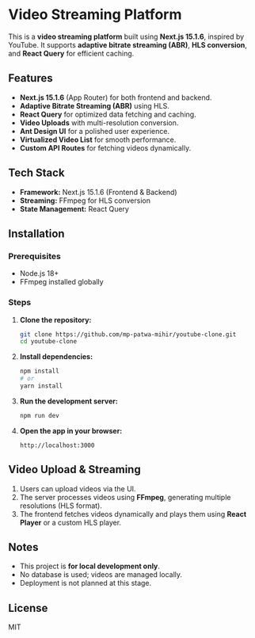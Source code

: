 # Video Streaming Platform

This is a **video streaming platform** built using **Next.js 15.1.6**, inspired by YouTube. It supports **adaptive bitrate streaming (ABR)**, **HLS conversion**, and **React Query** for efficient caching.

## Features

- **Next.js 15.1.6** (App Router) for both frontend and backend.
- **Adaptive Bitrate Streaming (ABR)** using HLS.
- **React Query** for optimized data fetching and caching.
- **Video Uploads** with multi-resolution conversion.
- **Ant Design UI** for a polished user experience.
- **Virtualized Video List** for smooth performance.
- **Custom API Routes** for fetching videos dynamically.

## Tech Stack

- **Framework:** Next.js 15.1.6 (Frontend & Backend)
- **Streaming:** FFmpeg for HLS conversion
- **State Management:** React Query

## Installation

### Prerequisites
- Node.js 18+
- FFmpeg installed globally

### Steps

1. **Clone the repository:**
   ```sh
   git clone https://github.com/mp-patwa-mihir/youtube-clone.git
   cd youtube-clone
   ```

2. **Install dependencies:**
   ```sh
   npm install
   # or
   yarn install
   ```

3. **Run the development server:**
   ```sh
   npm run dev
   ```

4. **Open the app in your browser:**
   ```
   http://localhost:3000
   ```

## Video Upload & Streaming

1. Users can upload videos via the UI.
2. The server processes videos using **FFmpeg**, generating multiple resolutions (HLS format).
3. The frontend fetches videos dynamically and plays them using **React Player** or a custom HLS player.

## Notes

- This project is **for local development only**.
- No database is used; videos are managed locally.
- Deployment is not planned at this stage.

## License
MIT


